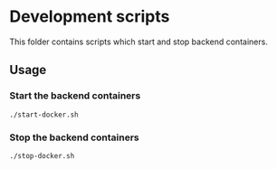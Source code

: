 # Development scripts

This folder contains scripts which start and stop backend containers.

## Usage

### Start the backend containers

```shell
./start-docker.sh
```

### Stop the backend containers

```shell
./stop-docker.sh
```
